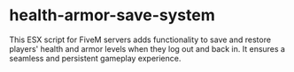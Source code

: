 # health-armor-save-system
This ESX script for FiveM servers adds functionality to save and restore players' health and armor levels when they log out and back in. It ensures a seamless and persistent gameplay experience.
